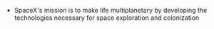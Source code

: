 
- SpaceX's mission is to make life multiplanetary by developing the technologies necessary for space exploration and colonization



